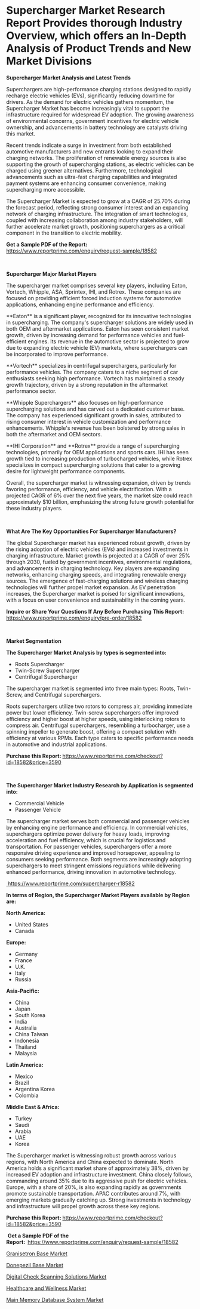 <p><h1>Supercharger Market Research Report Provides thorough Industry Overview, which offers an In-Depth Analysis of Product Trends and New Market Divisions</h1></p><p><strong>Supercharger Market Analysis and Latest Trends</strong></p>
<p><p>Superchargers are high-performance charging stations designed to rapidly recharge electric vehicles (EVs), significantly reducing downtime for drivers. As the demand for electric vehicles gathers momentum, the Supercharger Market has become increasingly vital to support the infrastructure required for widespread EV adoption. The growing awareness of environmental concerns, government incentives for electric vehicle ownership, and advancements in battery technology are catalysts driving this market.</p><p>Recent trends indicate a surge in investment from both established automotive manufacturers and new entrants looking to expand their charging networks. The proliferation of renewable energy sources is also supporting the growth of supercharging stations, as electric vehicles can be charged using greener alternatives. Furthermore, technological advancements such as ultra-fast charging capabilities and integrated payment systems are enhancing consumer convenience, making supercharging more accessible.</p><p>The Supercharger Market is expected to grow at a CAGR of 25.70% during the forecast period, reflecting strong consumer interest and an expanding network of charging infrastructure. The integration of smart technologies, coupled with increasing collaboration among industry stakeholders, will further accelerate market growth, positioning superchargers as a critical component in the transition to electric mobility.</p></p>
<p><strong>Get a Sample PDF of the Report:&nbsp;</strong> <a href="https://www.reportprime.com/enquiry/request-sample/18582?utm_campaign=1140&utm_medium=2&utm_source=Github&utm_content=ia&utm_term=21112024&utm_id=supercharger">https://www.reportprime.com/enquiry/request-sample/18582</a></p>
<p>&nbsp;</p>
<p><strong>Supercharger Major Market Players</strong></p>
<p><p>The supercharger market comprises several key players, including Eaton, Vortech, Whipple, ASA, Sprintex, IHI, and Rotrex. These companies are focused on providing efficient forced induction systems for automotive applications, enhancing engine performance and efficiency.</p><p>**Eaton** is a significant player, recognized for its innovative technologies in supercharging. The company's supercharger solutions are widely used in both OEM and aftermarket applications. Eaton has seen consistent market growth, driven by increasing demand for performance vehicles and fuel-efficient engines. Its revenue in the automotive sector is projected to grow due to expanding electric vehicle (EV) markets, where superchargers can be incorporated to improve performance.</p><p>**Vortech** specializes in centrifugal superchargers, particularly for performance vehicles. The company caters to a niche segment of car enthusiasts seeking high performance. Vortech has maintained a steady growth trajectory, driven by a strong reputation in the aftermarket performance sector.</p><p>**Whipple Superchargers** also focuses on high-performance supercharging solutions and has carved out a dedicated customer base. The company has experienced significant growth in sales, attributed to rising consumer interest in vehicle customization and performance enhancements. Whipple's revenue has been bolstered by strong sales in both the aftermarket and OEM sectors.</p><p>**IHI Corporation** and **Rotrex** provide a range of supercharging technologies, primarily for OEM applications and sports cars. IHI has seen growth tied to increasing production of turbocharged vehicles, while Rotrex specializes in compact supercharging solutions that cater to a growing desire for lightweight performance components.</p><p>Overall, the supercharger market is witnessing expansion, driven by trends favoring performance, efficiency, and vehicle electrification. With a projected CAGR of 6% over the next five years, the market size could reach approximately $10 billion, emphasizing the strong future growth potential for these industry players.</p></p>
<p>&nbsp;</p>
<p><strong>What Are The Key Opportunities For Supercharger Manufacturers?</strong></p>
<p><p>The global Supercharger market has experienced robust growth, driven by the rising adoption of electric vehicles (EVs) and increased investments in charging infrastructure. Market growth is projected at a CAGR of over 25% through 2030, fueled by government incentives, environmental regulations, and advancements in charging technology. Key players are expanding networks, enhancing charging speeds, and integrating renewable energy sources. The emergence of fast-charging solutions and wireless charging technologies will further propel market expansion. As EV penetration increases, the Supercharger market is poised for significant innovations, with a focus on user convenience and sustainability in the coming years.</p></p>
<p><strong>Inquire or Share Your Questions If Any Before Purchasing This Report:</strong> <a href="https://www.reportprime.com/enquiry/pre-order/18582?utm_campaign=1140&utm_medium=2&utm_source=Github&utm_content=ia&utm_term=21112024&utm_id=supercharger">https://www.reportprime.com/enquiry/pre-order/18582</a></p>
<p>&nbsp;</p>
<p><strong>Market Segmentation</strong></p>
<p><strong>The Supercharger Market Analysis by types is segmented into:</strong></p>
<p><ul><li>Roots Supercharger</li><li>Twin-Screw Supercharger</li><li>Centrifugal Supercharger</li></ul></p>
<p><p>The supercharger market is segmented into three main types: Roots, Twin-Screw, and Centrifugal superchargers. </p><p>Roots superchargers utilize two rotors to compress air, providing immediate power but lower efficiency. Twin-screw superchargers offer improved efficiency and higher boost at higher speeds, using interlocking rotors to compress air. Centrifugal superchargers, resembling a turbocharger, use a spinning impeller to generate boost, offering a compact solution with efficiency at various RPMs. Each type caters to specific performance needs in automotive and industrial applications.</p></p>
<p><strong>Purchase this Report:&nbsp;</strong><a href="https://www.reportprime.com/checkout?id=18582&price=3590&utm_campaign=1140&utm_medium=2&utm_source=Github&utm_content=ia&utm_term=21112024&utm_id=supercharger">https://www.reportprime.com/checkout?id=18582&price=3590</a></p>
<p>&nbsp;</p>
<p><strong>The Supercharger Market Industry Research by Application is segmented into:</strong></p>
<p><ul><li>Commercial Vehicle</li><li>Passenger Vehicle</li></ul></p>
<p><p>The supercharger market serves both commercial and passenger vehicles by enhancing engine performance and efficiency. In commercial vehicles, superchargers optimize power delivery for heavy loads, improving acceleration and fuel efficiency, which is crucial for logistics and transportation. For passenger vehicles, superchargers offer a more responsive driving experience and improved horsepower, appealing to consumers seeking performance. Both segments are increasingly adopting superchargers to meet stringent emissions regulations while delivering enhanced performance, driving innovation in automotive technology.</p></p>
<p><a href="https://www.reportprime.com/supercharger-r18582?utm_campaign=1140&utm_medium=2&utm_source=Github&utm_content=ia&utm_term=21112024&utm_id=supercharger">&nbsp;https://www.reportprime.com/supercharger-r18582</a></p>
<p><strong>In terms of Region, the Supercharger Market Players available by Region are:</strong></p>
<p>
    <p> <strong> North America: </strong>
        <ul>
            <li>United States</li>
            <li>Canada</li>
        </ul>
        </p> 
    <p> <strong> Europe: </strong>
        <ul>
            <li>Germany</li>
            <li>France</li>
            <li>U.K.</li>
            <li>Italy</li>
            <li>Russia</li>
        </ul>
        </p> 
    <p> <strong> Asia-Pacific: </strong>
        <ul>
            <li>China</li>
            <li>Japan</li>
            <li>South Korea</li>
            <li>India</li>
            <li>Australia</li>
            <li>China Taiwan</li>
            <li>Indonesia</li>
            <li>Thailand</li>
            <li>Malaysia</li>
        </ul>
        </p> 
    <p> <strong> Latin America: </strong>
        <ul>
            <li>Mexico</li>
            <li>Brazil</li>
            <li>Argentina Korea</li>
            <li>Colombia</li>
        </ul>
        </p> 
    <p> <strong> Middle East & Africa: </strong>
        <ul>
            <li>Turkey</li>
            <li>Saudi</li>
            <li>Arabia</li>
            <li>UAE</li>
            <li>Korea</li>
        </ul>
    </p>
    </p>
<p><p>The Supercharger market is witnessing robust growth across various regions, with North America and China expected to dominate. North America holds a significant market share of approximately 38%, driven by increased EV adoption and infrastructure investment. China closely follows, commanding around 35% due to its aggressive push for electric vehicles. Europe, with a share of 20%, is also expanding rapidly as governments promote sustainable transportation. APAC contributes around 7%, with emerging markets gradually catching up. Strong investments in technology and infrastructure will propel growth across these key regions.</p></p>
<p><strong>Purchase this Report: </strong><a href="https://www.reportprime.com/checkout?id=18582&price=3590&utm_campaign=1140&utm_medium=2&utm_source=Github&utm_content=ia&utm_term=21112024&utm_id=supercharger">https://www.reportprime.com/checkout?id=18582&price=3590</a></p>
<p>&nbsp;<strong>Get a Sample PDF of the Report:&nbsp;&nbsp;</strong><a href="https://www.reportprime.com/enquiry/request-sample/18582?utm_campaign=1140&utm_medium=2&utm_source=Github&utm_content=ia&utm_term=21112024&utm_id=supercharger">https://www.reportprime.com/enquiry/request-sample/18582</a></p>
<p><strong></strong></p>
<p><p><a href="https://issuu.com/reportprime-2/docs/granisetron-base-market-size-2030.p_823664c79bab6e?utm_campaign=1140&utm_medium=2&utm_source=Github&utm_content=ia&utm_term=21112024&utm_id=supercharger">Granisetron Base Market</a></p><p><a href="https://issuu.com/reportprime-2/docs/donepezil-base-market-size-2030.ppt_359830e81c9996?utm_campaign=1140&utm_medium=2&utm_source=Github&utm_content=ia&utm_term=21112024&utm_id=supercharger">Donepezil Base Market</a></p><p><a href="https://www.linkedin.com/pulse/digital-check-scanning-solutions-market-forecast-projected-ew9qe?utm_campaign=1140&utm_medium=2&utm_source=Github&utm_content=ia&utm_term=21112024&utm_id=supercharger">Digital Check Scanning Solutions Market</a></p><p><a href="https://www.linkedin.com/pulse/healthcare-wellness-market-analysis-report-2024-2031-projected-drafe?utm_campaign=1140&utm_medium=2&utm_source=Github&utm_content=ia&utm_term=21112024&utm_id=supercharger">Healthcare and Wellness Market</a></p><p><a href="https://www.linkedin.com/pulse/comprehensive-analysis-main-memory-database-system-market-ck7be?utm_campaign=1140&utm_medium=2&utm_source=Github&utm_content=ia&utm_term=21112024&utm_id=supercharger">Main Memory Database System Market</a></p></p>